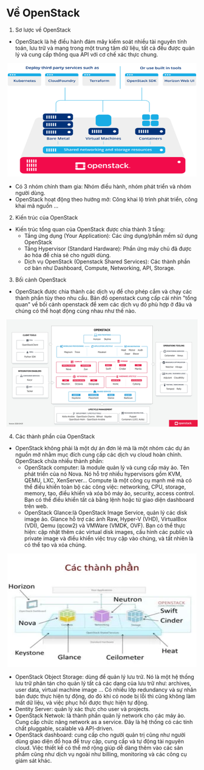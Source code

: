 # Về OpenStack

1. Sơ lược về OpenStack 
* OpenStack là hệ điều hành đám mây kiểm soát nhiều tài nguyên tính toán, lưu trữ và mạng trong một trung tâm dữ liệu, tất cả đều được quản lý và cung cấp thông qua API với cơ chế xác thực chung.
  
<p align="center">
 <img src="Picture/openstack.svg" width="500" height="300" />
</p>

* Có 3 nhóm chính tham gia: Nhóm điều hành, nhóm phát triển và nhóm người dùng.
* OpenStack hoạt động theo hướng mở: Công khai lộ trình phát triển, công khai mã nguồn …

2. Kiến trúc của OpenStack
* Kiến trúc tổng quan của OpenStack được chia thành 3 tầng:
  - Tầng ứng dụng (Your Application): Các ứng dụng/phần mềm sử dụng OpenStack
  - Tầng Hypervisor (Standard Hardware): Phần ứng máy chủ đã được ảo hóa để chia sẻ cho người dùng.
  - Dịch vụ OpenStack (Openstack Shared Services): Các thành phần cơ bản như Dashboard, Compute, Networking, API, Storage.

3. Bối cảnh OpenStack
* OpenStack được chia thành các dịch vụ để cho phép cắm và chạy các thành phần tùy theo nhu cầu. Bản đồ openstack cung cấp cái nhìn "tổng quan" về bối cảnh openstack để xem các dịch vụ đó phù hợp ở đâu và chúng có thể hoạt động cùng nhau như thế nào.

<p align="center">
 <img src="Picture/boicanh_page-0001.jpg" />
</p>
 
4. Các thành phần của OpenStack
* OpenStack không phải là một dự án đơn lẻ mà là một nhóm các dự án nguồn mở nhằm mục đích cung cấp các dịch vụ cloud hoàn chỉnh. OpenStack chứa nhiều thành phần:
  - OpenStack computer: là module quản lý và cung cấp máy ảo. Tên phát triển của nó Nova. Nó hỗ trợ nhiều hypervisors gồm KVM, QEMU, LXC, XenServer… Compute là một công cụ mạnh mẽ mà có thể điều khiển toàn bộ các công việc: networking, CPU, storage, memory, tạo, điều khiển và xóa bỏ máy ảo, security, access control. Bạn có thể điều khiển tất cả bằng lệnh hoặc từ giao diện dashboard trên web.
  - OpenStack Glance:là OpenStack Image Service, quản lý các disk image ảo. Glance hỗ trợ các ảnh Raw, Hyper-V (VHD), VirtualBox (VDI), Qemu (qcow2) và VMWare (VMDK, OVF). Bạn có thể thực hiện: cập nhật thêm các virtual disk images, cấu hình các public và private image và điều khiển việc truy cập vào chúng, và tất nhiên là có thể tạo và xóa chúng.
 
<p align="center">
 <img src="Picture/cacthanhphan.webp" width="500" height="300" />
</p>
   
  - OpenStack Object Storage: dùng để quản lý lưu trữ. Nó là một hệ thống lưu trữ phân tán cho quản lý tất cả các dạng của lưu trữ như: archives, user data, virtual machine image … Có nhiều lớp redundancy và sự nhân bản được thực hiện tự động, do đó khi có node bị lỗi thì cũng không làm mất dữ liệu, và việc phục hồi được thực hiện tự động.
  - Dentity Server: quản lý xác thực cho user và projects.
  - OpenStack Netwok: là thành phần quản lý network cho các máy ảo. Cung cấp chức năng network as a service. Đây là hệ thống có các tính chất pluggable, scalable và API-driven.
  - OpenStack dashboard: cung cấp cho người quản trị cũng như người dùng giao diện đồ họa để truy cập, cung cấp và tự động tài nguyên cloud. Việc thiết kế có thể mở rộng giúp dễ dàng thêm vào các sản phẩm cũng như dịch vụ ngoài như billing, monitoring và các công cụ giám sát khác.
